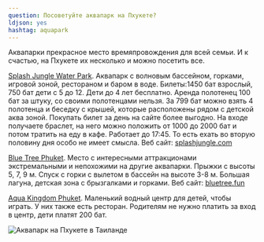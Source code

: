 ```yaml
---
question: Посоветуйте аквапарк на Пхукете?
ldjson: yes
hashtag: aquapark
---
```


Аквапарки прекрасное место времяпровождения для всей семьи. И к счастью, на Пхукете их несколько и можно посетить все.

[Splash Jungle Water Park](https://goo.gl/maps/Ki7z3ZY9mZaTCSyh6). Аквапарк с волновым бассейном, горками, игровой зоной, рестораном и баром в воде. Билеты:1450 бат взрослый, 750 бат дети с 5 до 12. Дети до 4 лет бесплатно. Аренда полотенец 100 бат за штуку, со своими полотенцами нельзя. За 799 бат можно взять 4 полотенца и беседку с крышей, которые расположены рядом с детской аква зоной. Покупать билет за день на сайте более выгодно. На входе получаете браслет, на него можно положить от 1000 до 2000 бат и потом тратить на еду в кафе. Работает до 17:45. То есть ехать во вторую половину дня особо не имеет смысла. Веб сайт: [splashjungle.com](https://splashjungle.com/)

[Blue Tree Phuket](https://g.page/BlueTreePhuket?share). Место с интересными аттракционами экстремальными и непохожими на другие аквапарки. Прыжки с высоты 5, 7, 9 м. Спуск с горки с вылетом в бассейн на высоте 3-8 м. Большая лагуна, детская зона с брызгалками и горками. Веб сайт: [bluetree.fun](https://bluetree.fun/)

[Aqua Kingdom Phuket](https://goo.gl/maps/wA6BVVhGjZoFfowQ9). Маленький водный центр для детей, чтобы играть. У них также есть ресторан. Родителям не нужно платить за вход в центр, дети платят 200 бат.

![Аквапарк на Пхукете в Таиланде](https://phuketfaq.ru/assets/images/aquapark.jpeg)
